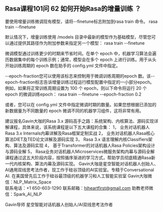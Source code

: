 ## Rasa课程101问 62 如何开始Rasa的增量训练 ？
  要使用增量训练微调现有模型，请将--finetune标志附加到rasa train 命令。
rasa train --finetune

默认情况下，增量训练使用 /models 目录中最新的模型作为基础模型，尽管您可以通过提供其路径作为附加参数来指定另一个模型：
rasa train --finetune <path to model to finetune>

微调模型通过训练更少的时期来节省时间。在单个 epoch 中，机器学习算法会遍历数据集中的每个训练示例；通常，模型会在多个 epoch 上进行训练。用于从头开始训练周期的 epoch 数在助手的 config.yml 文件中指定。

--epoch-fraction您可以使用该标志来控制用于微调训练周期的epoch 数。该--epoch-fraction标志告诉增量训练过程运行模型配置中指定的一小部分epoch。例如，如果将正常训练周期设置为 100 个 epoch，则以下命令将运行 20 个 epoch 的微调训练epoch：
rasa train --finetune --epoch-fraction 0.2

或者，您可以在 config.yml 文件中指定微调时期的数量。如果您想根据已添加的新数据量为不同数量的 epoch 微调不同的机器学习组件，这将非常有用。

建议报名Gavin大咖的Rasa 3.x 源码高手之路：系统架构、内核算法、源码实现详解课程，具体来说，该系统课程是以下五大课程的合集：
1，    业务对话机器人Rasa 3.x Internals内幕详解及Rasa框架定制实战
2，    业务对话机器人Rasa核心算法DIET及TED论文详解及源码实现
3，    Rasa 3.x 语言理解内核Classifiers架构、算法及源码实现
4，    基于Transformer的对话机器人Rasa Policies架构设计与源码全解
5，    Rasa业务对话机器人Microservices微服务架构内幕与源码全解
课程通过这五大阶段内容，按照循序渐进的学习方式，帮助学员彻底精通Rasa新一代内核架构、算法内幕及源码实现。
Gavin大咖是星空智能对话机器人创始人、AI通用双线思考法作者，现工作于硅谷顶级的AI实验室。专精于Conversational AI. 在美国曾先后工作于硅谷最顶级的机器学习和人工智能实验室 
Gavin大咖微信：NLP_Matrix_Space  
联系电话：+1 650-603-1290
联系邮箱：hiheartfirst@gmail.com
助教老师微信：Spark_AI_NLP  



Gavin导师
星空智能对话机器人创始人/AI双线思考法作者
